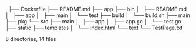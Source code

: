 .
├── Dockerfile
├── README.md
├── app
├── bin
│   ├── README.md
│   ├── app
│   ├── main
│   └── test
├── build
│   └── build.sh
├── main
├── pkg
└── src
    ├── main
    │   ├── app
    │   ├── app.go
    │   └── test.go
    ├── static
    ├── templates
    │   └── index.html
    └── text
        └── TestPage.txt

8 directories, 14 files
